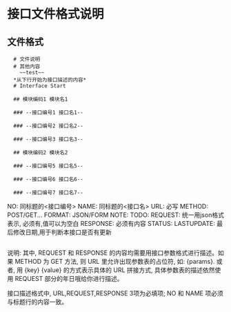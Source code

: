 
# 接口文件格式说明

## 文件格式

```
  # 文件说明
  # 其他内容
	~~test~~
  *从下行开始为接口描述的内容*
  # Interface Start 

  ## 模块编码1 模块名1

  ### --接口编号1 接口名1--
  
  ### --接口编号2 接口名2--
  
  ### --接口编号3 接口名3--

  ## 模块编码2 模块名2

  ### --接口编号5 接口名5--
  
  ### --接口编号6 接口名6--
  
  ### --接口编号7 接口名7--
  ```
  NO: 同标题的<接口编号>
  NAME: 同标题的<接口名>
  URL: 必写
  METHOD: POST/GET...
  FORMAT: JSON/FORM
  NOTE:
  TODO:
  REQUEST: 统一用json格式表示, 必须有,值可以为空白
  RESPONSE: 必须有内容
  STATUS:
  LASTUPDATE: 最后修改日期,用于判断本接口是否有更新
  ```
```

说明:
其中, REQUEST 和 RESPONSE 的内容均需要用接口参数格式进行描述。如果 METHOD 为 GET 方法, 则 URL 里允许出现参数表的占位符, 如: {params}. 或者, 用 {key} {value} 的方式表示具体的 URL 拼接方式, 具体参数表的描述依然使用 REQUEST 部分的年日哦给你进行描述。

接口描述格式中, URL,REQUEST,RESPONSE 3项为必填项; NO 和 NAME 项必须与标题行的内容一致。
